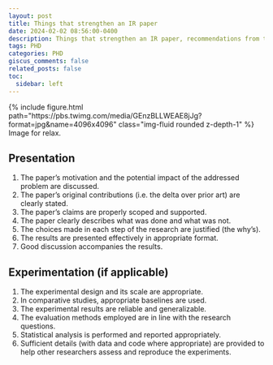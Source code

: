 ```yaml
---
layout: post
title: Things that strengthen an IR paper
date: 2024-02-02 08:56:00-0400
description: Things that strengthen an IR paper, recommendations from the Program Chairs.
tags: PHD
categories: PHD
giscus_comments: false
related_posts: false
toc:
  sidebar: left
---
```



<div class="row mt-3">
    <div class="col-sm mt-3 mt-md-0">
        {% include figure.html path="https://pbs.twimg.com/media/GEnzBLLWEAE8jJg?format=jpg&name=4096x4096" class="img-fluid rounded z-depth-1" %}
    </div>
</div>
<div class="caption">
    Image for relax.
</div>


## Presentation

1. The paper’s motivation and the potential impact of the addressed problem are discussed.
2. The paper’s original contributions (i.e. the delta over prior art) are clearly stated.
3. The paper’s claims are properly scoped and supported.
4. The paper clearly describes what was done and what was not.
5. The choices made in each step of the research are justified (the why’s).
6. The results are presented effectively in appropriate format.
7. Good discussion accompanies the results.

## Experimentation (if applicable)

1. The experimental design and its scale are appropriate.
2. In comparative studies, appropriate baselines are used.
3. The experimental results are reliable and generalizable.
4. The evaluation methods employed are in line with the research questions.
5. Statistical analysis is performed and reported appropriately.
6. Sufficient details (with data and code where appropriate) are provided to help other researchers assess and reproduce the experiments.
